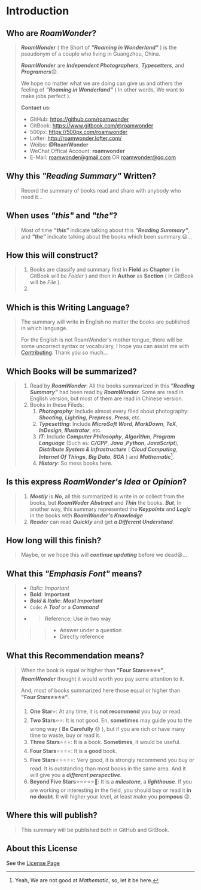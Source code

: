 # Introduction
## Who are **_RoamWonder_**?
>**_RoamWonder_** ( the Short of **_"Roaming in Wonderland"_** ) is the pseudonym of a couple who living in Guangzhou, China.
>
>**_RoamWonder_** are **_Independent Photographers_**, **_Typesetters_**, and **_Programers_**😊.
>
>We hope no matter what we are doing can give us and others the feeling of **_"Roaming in Wonderland"_**  ( In other words, We want to make jobs perfect ).
>
>**Contact us:**
>+ GitHub: <https://github.com/roamwonder>
>+ GitBook: <https://www.gitbook.com/@roamwonder>
>+ 500px: <https://500px.com/roamwonder>
>+ Lofter: <http://roamwonder.lofter.com/>
>+ Weibo: **@RoamWonder**
>+ WeChat Offical Account: **roamwonder**
>+ E-Mail: <roamwonder@gmail.com> OR <roamwonder@qq.com>

## Why this _"Reading Summary"_ Written?
>Record the summary of books read and share with anybody who need it...

## When uses _**"this"**_ and _**"the"**_?
>Most of time _**"this"**_ indicate talking about this _**"Reading Summary"**_, and _**"the"**_ indicate talking about the books which been summary.😃...

## How this will construct?
>1. Books are classify and summary first in **Field** as **Chapter** ( in GitBook will be _Folder_ ) and then in **Author** as **Section** ( in GitBook will be _File_ ).
>2.


## Which is this Writing Language?
>The summary will write in English no matter the books are published in which language.
>
>For the English is not RoamWonder's mother tongue, there will be some uncorrect syntax or vocabulary, I hope you can assist me with [Contributing](CONTRIBUTING.md). Thank you so much...

## Which Books will be summarized?
>1. Read by **_RoamWonder_**: All the books summarized in this _**"Reading Summary"**_ had been read by _**RoamWonder**_. Some are read in English version, but most of them are read in Chinese version.
>2. Books in these Fileds:
>    1. **_Photography_**: Include almost every filed about photography: **_Shooting_**, **_Lighting_**, **_Prepress_**, **_Press_**, etc.
>    2. **_Typesetting_**: Include **_MicroSoft Word_**, **_MarkDown_**, **_TeX_**, **_InDesign_**, **_Illustrator_**, etc.
>    3. **_IT_**: Include **_Computer Philosophy_**, **_Algorithm_**, **_Program Language_** (Such as: **_C/CPP_**, **_Java_** ,**_Python_**, **_JavaScript_**), **_Distribute System & Infrastructure_** ( **_Cloud Computing_**, **_Internet Of Things_**, **_Big Data_**, **_SOA_** ) and **_Mathematic_**[^1].
>    4. **_History_**: So mess books here.

[^1]: Yeah, We are not good at _Mathematic_, so, let it be here.

## Is this express **_RoamWonder's_** **_Idea_** or **_Opinion_**?
>1. **_Mostly_** is **_No_**, all this summarized is write in or collect from the books, but **_RoamWoder_** **_Abstract_** and **_Thin_** the books.
>**_But_**, In another way, this summary represented the **_Keypoints_** and **_Logic_** in the books with **_RoamWonder's Knowledge_**
>2. **_Reader_** can read **_Quickly_** and get **_a Different Understand_**.

## How long will this finish?
>Maybe, or we hope this will **_continue updating_** before we dead😆...

## What this **_"Emphasis Font"_** means?
>+ _Italic_: _Important_
>+ **Bold**: **Important**
>+ **_Bold & Italic_**: **_Most Important_**
>+ `Code`: A **_Tool_** or a **_Command_**
>+ >Reference: Use in two way
>> >+ Answer under a question
>> >+ Directly reference

## What this Recommendation means?
>When the book is equal or higher than **"Four Stars⭐⭐⭐⭐"**, _**RoamWonder**_ thought it would worth you pay some attention to it.
>
>And, most of books summarized here those equal or higher than **"Four Stars⭐⭐⭐⭐"**.
>
>1. **One Star**⭐: At any time, it is **not recommend** you buy or read.
>2. **Two Stars**⭐⭐: It is not good. En, **sometimes** may guide you to the wrong way ( **Be Carefully** 😟 ), but if you are rich or have many time to waste, buy or read it.
>3. **Three Stars**⭐⭐⭐: It is a book. **Sometimes**, it would be useful.
>4. **Four Stars**⭐⭐⭐⭐: It is a **good** book.
>5. **Five Stars**⭐⭐⭐⭐⭐: Very good, it is strongly recommend you buy or read. It is outstanding than most books in the same area. And it will give you a **_different perspective_**.
>6. **Beyond Five Stars**⭐⭐⭐⭐⭐🌟: It is a **_milestone_**, a **_lighthouse_**. If you are working or interesting in the field, you should buy or read it **in no doubt**. It will higher your level, at least make you **pompous** 😉.

## Where this will publish?
>This summary will be published both in GitHub and GitBook.

## About this License
See the [License Page](LICENSE.md)
